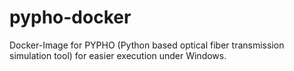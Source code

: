 # pypho-docker
Docker-Image for PYPHO (Python based optical fiber transmission simulation tool) for easier execution under Windows.
